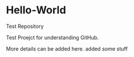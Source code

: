 # Hello-World
Test Repository

Test Proejct for understanding GitHub.

More details can be added here.
added some stuff

